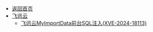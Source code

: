 - [返回首页](/)
- [飞讯云](飞讯云/)
  - [飞讯云MyImportData前台SQL注入(XVE-2024-18113)](飞讯云/飞讯云MyImportData前台SQL注入(XVE-2024-18113).md)
